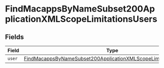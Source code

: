 # FindMacappsByNameSubset200ApplicationXMLScopeLimitationsUsers


## Fields

| Field                                                                                                                                                             | Type                                                                                                                                                              | Required                                                                                                                                                          | Description                                                                                                                                                       |
| ----------------------------------------------------------------------------------------------------------------------------------------------------------------- | ----------------------------------------------------------------------------------------------------------------------------------------------------------------- | ----------------------------------------------------------------------------------------------------------------------------------------------------------------- | ----------------------------------------------------------------------------------------------------------------------------------------------------------------- |
| `user`                                                                                                                                                            | [FindMacappsByNameSubset200ApplicationXMLScopeLimitationsUsersUser](../../models/operations/findmacappsbynamesubset200applicationxmlscopelimitationsusersuser.md) | :heavy_minus_sign:                                                                                                                                                | N/A                                                                                                                                                               |
